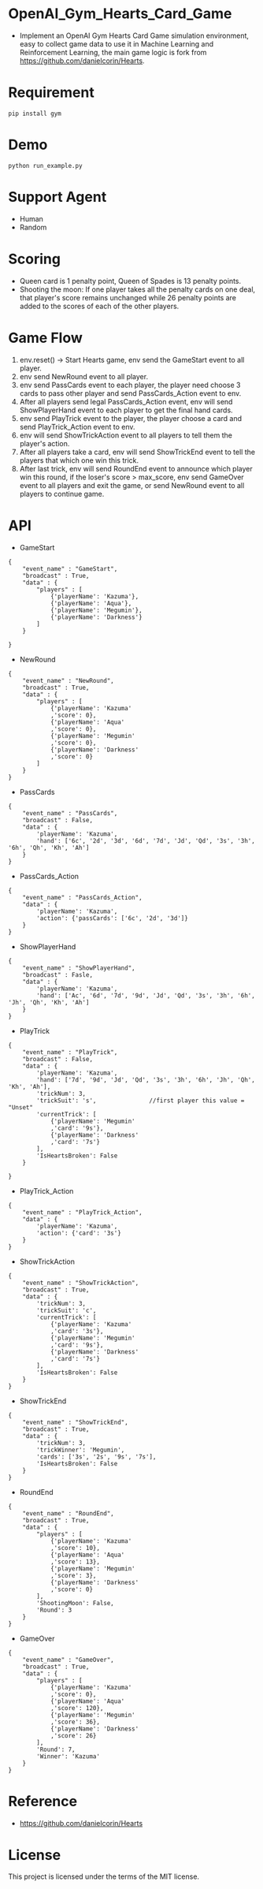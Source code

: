 # OpenAI_Gym_Hearts_Card_Game
* Implement an OpenAI Gym Hearts Card Game simulation environment, easy to collect game data to use it in Machine Learning and Reinforcement Learning, the main game logic is fork from https://github.com/danielcorin/Hearts.

# Requirement
```
pip install gym
```

# Demo
```
python run_example.py
```

# Support Agent
* Human
* Random 

# Scoring
* Queen card is 1 penalty point, Queen of Spades is 13 penalty points.
* Shooting the moon: If one player takes all the penalty cards on one deal, that player's score remains unchanged while 26 penalty points are added to the scores of each of the other players.

# Game Flow
1.	env.reset() -> Start Hearts game, env send the GameStart event to all player.
2.	env send NewRound event to all player.
3.	env send PassCards event to each player, the player need choose 3 cards to pass other player and send PassCards_Action event to env.
4.	After all players send legal PassCards_Action event, env will send ShowPlayerHand event to each player to get the final hand cards.
5.  env send PlayTrick event to the player, the player choose a card and send PlayTrick_Action event to env.
6.  env will send ShowTrickAction event to all players to tell them the player's action.
7.  After all players take a card, env will send ShowTrickEnd event to tell the players that which one win this trick.
8.  After last trick, env will send RoundEnd event to announce which player win this round, if the loser's score > max_score, env send GameOver event to all players and exit the game, or send NewRound event to all players to continue game.

# API
* GameStart
```
{
    "event_name" : "GameStart",
    "broadcast" : True,
    "data" : {
        "players" : [
            {'playerName': 'Kazuma'},
            {'playerName': 'Aqua'},
            {'playerName': 'Megumin'},
            {'playerName': 'Darkness'}
        ]
    }

}
```

* NewRound
```
{
    "event_name" : "NewRound",
    "broadcast" : True,
    "data" : {
        "players" : [
            {'playerName': 'Kazuma'
            ,'score': 0},
            {'playerName': 'Aqua'
            ,'score': 0},
            {'playerName': 'Megumin'
            ,'score': 0},
            {'playerName': 'Darkness'
            ,'score': 0}
        ]
    }
}
```

* PassCards
```
{
    "event_name" : "PassCards",
    "broadcast" : False,
    "data" : {
        'playerName': 'Kazuma', 
        'hand': ['6c', '2d', '3d', '6d', '7d', 'Jd', 'Qd', '3s', '3h', '6h', 'Qh', 'Kh', 'Ah']
    }
}
```

* PassCards_Action
```
{
    "event_name" : "PassCards_Action",
    "data" : {
        'playerName': 'Kazuma', 
        'action': {'passCards': ['6c', '2d', '3d']}
    }
}
```

* ShowPlayerHand
```
{
    "event_name" : "ShowPlayerHand",
    "broadcast" : Fasle,
    "data" : {
        'playerName': 'Kazuma', 
        'hand': ['Ac', '6d', '7d', '9d', 'Jd', 'Qd', '3s', '3h', '6h', 'Jh', 'Qh', 'Kh', 'Ah']
    }
}
```

* PlayTrick
```
{
    "event_name" : "PlayTrick",
    "broadcast" : False,
    "data" : {
        'playerName': 'Kazuma', 
        'hand': ['7d', '9d', 'Jd', 'Qd', '3s', '3h', '6h', 'Jh', 'Qh', 'Kh', 'Ah'],
        'trickNum': 3,
        'trickSuit': 's',               //first player this value = "Unset"
        'currentTrick': [
            {'playerName': 'Megumin'
            ,'card': '9s'},
            {'playerName': 'Darkness'
            ,'card': '7s'}
		],
		'IsHeartsBroken': False
    }

}
```

* PlayTrick_Action
```
{
    "event_name" : "PlayTrick_Action",
    "data" : {
        'playerName': 'Kazuma', 
        'action': {'card': '3s'}
    }
}
```

* ShowTrickAction
```
{
    "event_name" : "ShowTrickAction",
    "broadcast" : True,
    "data" : {
        'trickNum': 3,
        'trickSuit': 'c',
        'currentTrick': [
            {'playerName': 'Kazuma'
            ,'card': '3s'},
            {'playerName': 'Megumin'
            ,'card': '9s'},
            {'playerName': 'Darkness'
            ,'card': '7s'}
		],
        'IsHeartsBroken': False
    }
}
```

* ShowTrickEnd
```
{
    "event_name" : "ShowTrickEnd",
    "broadcast" : True,
    "data" : {
        'trickNum': 3,
        'trickWinner': 'Megumin',
        'cards': ['3s', '2s', '9s', '7s'],
		'IsHeartsBroken': False
    }
}
```

* RoundEnd
```
{
    "event_name" : "RoundEnd",
    "broadcast" : True,
    "data" : {
        "players" : [
            {'playerName': 'Kazuma'
            ,'score': 10},
            {'playerName': 'Aqua'
            ,'score': 13},
            {'playerName': 'Megumin'
            ,'score': 3},
            {'playerName': 'Darkness'
            ,'score': 0}
        ],
		'ShootingMoon': False,
        'Round': 3
    }
}
```

* GameOver
```
{
    "event_name" : "GameOver",
    "broadcast" : True,
    "data" : {
        "players" : [
            {'playerName': 'Kazuma'
            ,'score': 0},
            {'playerName': 'Aqua'
            ,'score': 120},
            {'playerName': 'Megumin'
            ,'score': 36},
            {'playerName': 'Darkness'
            ,'score': 26}
        ],
        'Round': 7,
        'Winner': 'Kazuma'
    }
}
```

# Reference
* https://github.com/danielcorin/Hearts

# License
This project is licensed under the terms of the MIT license.